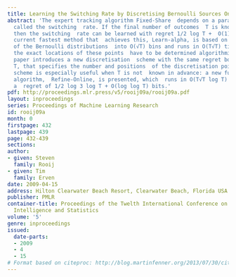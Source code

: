 ```yaml
---
title: Learning the Switching Rate by Discretising Bernoulli Sources Online
abstract: 'The expert tracking algorithm Fixed-Share  depends on a parameter alpha,
  called the switching  rate. If the final number of outcomes  T is known in advance,
  then the switching  rate can be learned with regret 1/2 log T +  O(1) bits. The
  current fastest method that  achieves this, Learn-alpha, is based on optimal  discretisation
  of the Bernoulli distributions  into O(√T) bins and runs in O(T√T) time;  however
  the exact locations of these points  have to be determined algorithmically.    This
  paper introduces a new discretisation  scheme with the same regret bound for  known
  T, that specifies the number and positions  of the discretisation points explicitly.  The
  scheme is especially useful when T is not  known in advance: a new fully on-line
  algorithm,  Refine-Online, is presented, which  runs in O(T√T log T) time and achieves
  a  regret of 1/2 log 3 log T + O(log log T) bits.'
pdf: http://proceedings.mlr.press/v5/rooij09a/rooij09a.pdf
layout: inproceedings
series: Proceedings of Machine Learning Research
id: rooij09a
month: 0
firstpage: 432
lastpage: 439
page: 432-439
sections: 
author:
- given: Steven
  family: Rooij
- given: Tim
  family: Erven
date: 2009-04-15
address: Hilton Clearwater Beach Resort, Clearwater Beach, Florida USA
publisher: PMLR
container-title: Proceedings of the Twelth International Conference on Artificial
  Intelligence and Statistics
volume: '5'
genre: inproceedings
issued:
  date-parts:
  - 2009
  - 4
  - 15
# Format based on citeproc: http://blog.martinfenner.org/2013/07/30/citeproc-yaml-for-bibliographies/
---
```

